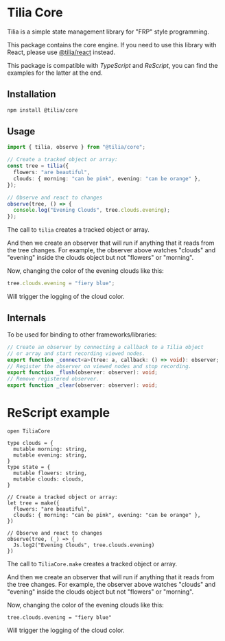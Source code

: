 # Tilia Core

Tilia is a simple state management library for "FRP" style programming.

This package contains the core engine. If you need to use this library
with React, please use [@tilia/react](https://github.com/tiliajs/tilia) instead.

This package is compatible with _TypeScript_ and _ReScript_, you can find the examples for the latter at the end.

## Installation

```sh
npm install @tilia/core
```

## Usage

```ts
import { tilia, observe } from "@tilia/core";

// Create a tracked object or array:
const tree = tilia({
  flowers: "are beautiful",
  clouds: { morning: "can be pink", evening: "can be orange" },
});

// Observe and react to changes
observe(tree, () => {
  console.log("Evening Clouds", tree.clouds.evening);
});
```

The call to `tilia` creates a tracked object or array.

And then we create an observer that will run if anything that it reads from the
tree changes. For example, the observer above watches "clouds" and "evening" inside the clouds
object but not "flowers" or "morning".

Now, changing the color of the evening clouds like this:

```ts
tree.clouds.evening = "fiery blue";
```

Will trigger the logging of the cloud color.

## Internals

To be used for binding to other frameworks/libraries:

```ts
// Create an observer by connecting a callback to a Tilia object
// or array and start recording viewed nodes.
export function _connect<a>(tree: a, callback: () => void): observer;
// Register the observer on viewed nodes and stop recording.
export function _flush(observer: observer): void;
// Remove registered observer.
export function _clear(observer: observer): void;
```

# ReScript example

```res
open TiliaCore

type clouds = {
  mutable morning: string,
  mutable evening: string,
}
type state = {
  mutable flowers: string,
  mutable clouds: clouds,
}

// Create a tracked object or array:
let tree = make({
  flowers: "are beautiful",
  clouds: { morning: "can be pink", evening: "can be orange" },
})

// Observe and react to changes
observe(tree, (_) => {
  Js.log2("Evening Clouds", tree.clouds.evening)
})
```

The call to `TiliaCore.make` creates a tracked object or array.

And then we create an observer that will run if anything that it reads from the
tree changes. For example, the observer above watches "clouds" and "evening" inside the clouds
object but not "flowers" or "morning".

Now, changing the color of the evening clouds like this:

```res
tree.clouds.evening = "fiery blue"
```

Will trigger the logging of the cloud color.
